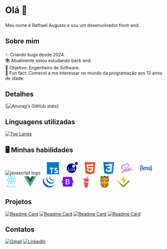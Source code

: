 <h1 align="left">Olá 👋</h1>

###

<p align="left">Meu nome é Rafhael Augusto e sou um desenvolvedor front-end.</p>

###

<h2 align="left">Sobre mim</h2>

###

<p align="left">✨ Criando bugs desde 2024.<br>📚 Atualmente estou estudando back end.<br>🎯 Objetivo: Engenheiro de Software.<br>🎲 Fun fact: Comecei a me interessar no mundo da programação aos 13 anos de idade.</p>

###

<h2 align="left">Detalhes</h2>

[![Anurag's GitHub stats](https://github-readme-stats.vercel.app/api?username=Rafhael-Augusto&show_icons=true&theme=dark)]

</div>

<h2 align="left">Linguagens utilizadas</h2>

<a href="https://github.com/anuraghazra/github-readme-stats">
  <img src="https://github-readme-stats.vercel.app/api/top-langs/?username=Rafhael-Augusto&layout=compact&theme=dark" alt="Top Langs"/>
</a>

<h2>🖥️ Minhas habilidades</h2>

<div align="left">
  <img src="https://cdn.jsdelivr.net/gh/devicons/devicon/icons/javascript/javascript-original.svg" height="40" alt="javascript logo"  />
  <img width="12" />
  <img src="https://github.com/devicons/devicon/blob/v2.16.0/icons/typescript/typescript-original.svg" height="40" alt="typescript logo"  />
  <img width="12" />
  <img src="https://github.com/devicons/devicon/blob/v2.16.0/icons/lua/lua-original.svg" height="40" alt="lua logo"  />
  <img width="12" />
  <img src="https://github.com/devicons/devicon/blob/v2.16.0/icons/html5/html5-original.svg" height="40" alt="HTML5 logo"  />
  <img width="12" />
  <img src="https://github.com/devicons/devicon/blob/v2.16.0/icons/css3/css3-original.svg" height="40" alt="CSS3 logo"  />
  <img width="12" />
  <img src="https://github.com/devicons/devicon/blob/v2.16.0/icons/sass/sass-original.svg" height="40" alt="Sass logo"  />
  <img width="12" />
  <img src="https://github.com/devicons/devicon/blob/v2.16.0/icons/less/less-plain-wordmark.svg" height="40" alt="Less logo"  />
  <img width="12" />
  <img src="https://github.com/devicons/devicon/blob/v2.16.0/icons/react/react-original-wordmark.svg" height="40" alt="react logo"  />
  <img width="12" />
  <img src="https://github.com/devicons/devicon/blob/v2.16.0/icons/vuejs/vuejs-original.svg" height="40" alt="Vuejs logo"  />
  <img width="12" />
  <img src="https://github.com/devicons/devicon/blob/v2.16.0/icons/jquery/jquery-original.svg" height="40" alt="jQuery logo"  />
  <img width="12" />
  <img src="https://github.com/devicons/devicon/blob/v2.16.0/icons/bootstrap/bootstrap-original.svg" height="40" alt="BootStrap logo"  />
  <img width="12" />
  <img src="https://github.com/devicons/devicon/blob/v2.16.0/icons/gulp/gulp-plain.svg" height="40" alt="Gulp logo"  />
  <img width="12" />
  <img src="https://github.com/devicons/devicon/blob/v2.16.0/icons/grunt/grunt-original.svg" height="40" alt="Grunt logo"  />
  <img width="12" />
  <img src="https://github.com/devicons/devicon/blob/v2.16.0/icons/vitest/vitest-original.svg" height="40" alt="Vitest logo"  />
  <img width="12" />
</div>

###

<h2 align="left">Projetos</h2>

[![Readme Card](https://github-readme-stats.vercel.app/api/pin/?username=Rafhael-Augusto&repo=restaurante&theme=dark)](https://github.com/Rafhael-Augusto/restaurante/)
[![Readme Card](https://github-readme-stats.vercel.app/api/pin/?username=Rafhael-Augusto&repo=clone_disneyplus&theme=dark)](https://github.com/Rafhael-Augusto/clone_disneyplus/)
[![Readme Card](https://github-readme-stats.vercel.app/api/pin/?username=Rafhael-Augusto&repo=minhas-tarefas&theme=dark)](https://github.com/Rafhael-Augusto/lista-de-tarefa)
[![Readme Card](https://github-readme-stats.vercel.app/api/pin/?username=Rafhael-Augusto&repo=Calcular-imc&theme=dark)](https://github.com/Rafhael-Augusto/Calcular-imc/)

<h2 align="left">Contatos</h2>

[![Gmail](https://img.shields.io/badge/Gmail-red?style=flat&logo=gmail&logoColor=white)](mailto:rafhaelalvesprado@gmail.com)
[![LinkedIn](https://img.shields.io/badge/LinkedIn-blue?style=flat&logo=linkedin&logoColor=white)](https://www.linkedin.com/in/rafhael-augusto)
